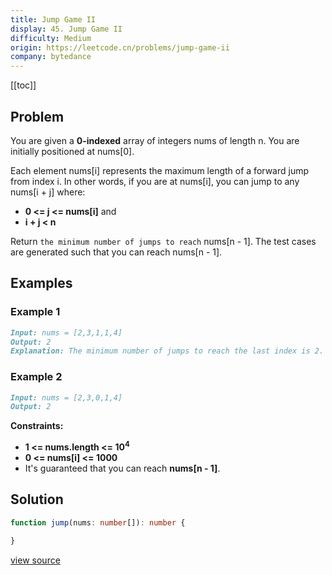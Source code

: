 ```yaml
---
title: Jump Game II
display: 45. Jump Game II
difficulty: Medium
origin: https://leetcode.cn/problems/jump-game-ii
company: bytedance
---
```


[[toc]]

## Problem

You are given a **0-indexed** array of integers nums of length n. You are initially positioned at nums[0].

Each element nums[i] represents the maximum length of a forward jump from index i. In other words, if you are at nums[i], you can jump to any nums[i + j] where:

- **0 <= j <= nums[i]** and
- **i + j < n**

Return `the minimum number of jumps to reach` nums[n - 1]. The test cases are generated such that you can reach nums[n - 1].

## Examples

### Example 1

```md
Input: nums = [2,3,1,1,4]
Output: 2
Explanation: The minimum number of jumps to reach the last index is 2. Jump 1 step from index 0 to 1, then 3 steps to the last index.
```

### Example 2

```md
Input: nums = [2,3,0,1,4]
Output: 2
```

**Constraints:**

- **1 <= nums.length <= 10<sup>4</sup>**
- **0 <= nums[i] <= 1000**
- It's guaranteed that you can reach **nums[n - 1]**.

## Solution

```ts
function jump(nums: number[]): number {

}
```

[view source](https://leetcode.cn/problems/jump-game-ii)
